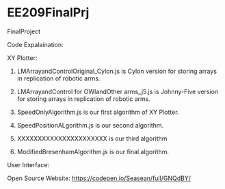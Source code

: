 # EE209FinalPrj
FinalProject


Code Expalaination:

XY Plotter:

  1. LMArrayandControlOriginal_Cylon.js is Cylon version for storing arrays in replication of robotic arms.
  
  2. LMArrayandControl for OWIandOther arms_j5.js is Johnny-Five version for storing arrays in replication of robotic arms.
  
  3. SpeedOnlyAlgorithm.js is our first algorithm of XY Plotter.

  4. SpeedPositionALgorithm.js is our second algorithm. 

  5. XXXXXXXXXXXXXXXXXXXXXX is our third algorithm

  6. ModifiedBresenhamAlgorithm.js is our final algorithm.



User Interface:

Open Source Website: https://codepen.io/Seasean/full/GNQdBY/

